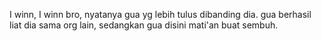 I winn, I winn bro,
nyatanya gua yg lebih tulus dibanding dia.
gua berhasil liat dia sama org lain,
sedangkan gua disini mati'an buat sembuh.
